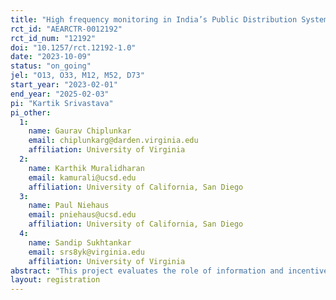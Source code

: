 ```yaml
---
title: "High frequency monitoring in India’s Public Distribution System"
rct_id: "AEARCTR-0012192"
rct_id_num: "12192"
doi: "10.1257/rct.12192-1.0"
date: "2023-10-09"
status: "on_going"
jel: "O13, O33, M12, M52, D73"
start_year: "2023-02-01"
end_year: "2025-02-03"
pi: "Kartik Srivastava"
pi_other:
  1:
    name: Gaurav Chiplunkar
    email: chiplunkarg@darden.virginia.edu
    affiliation: University of Virginia
  2:
    name: Karthik Muralidharan
    email: kamurali@ucsd.edu
    affiliation: University of California, San Diego
  3:
    name: Paul Niehaus
    email: pniehaus@ucsd.edu
    affiliation: University of California, San Diego
  4:
    name: Sandip Sukhtankar
    email: srs8yk@virginia.edu
    affiliation: University of Virginia
abstract: "This project evaluates the role of information and incentives in improving the quality of last-mile service delivery in a large public welfare program in India. Last-mile government officials are provided detailed information on the quality of service delivery in their jurisdiction, and their career incentives are linked with their observed performance. In a later phase of the study, we intensify the granularity of the information. We use this variation to test the effect of this information relative to the incentives on average service delivery. In particular, we are focused on the improvement in the left tail of the distribution of beneficiaries, and will test whether treated officials direct their effort towards these units. We are also going to test heterogeneous treatment effects with respect to MIs’ pro-sociality and how accurate their prior beliefs on implementation quality are."
layout: registration
---
```


